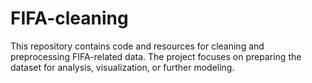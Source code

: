 # FIFA-cleaning
 This repository contains code and resources for cleaning and preprocessing FIFA-related data. The project focuses on preparing the dataset for analysis, visualization, or further modeling.
